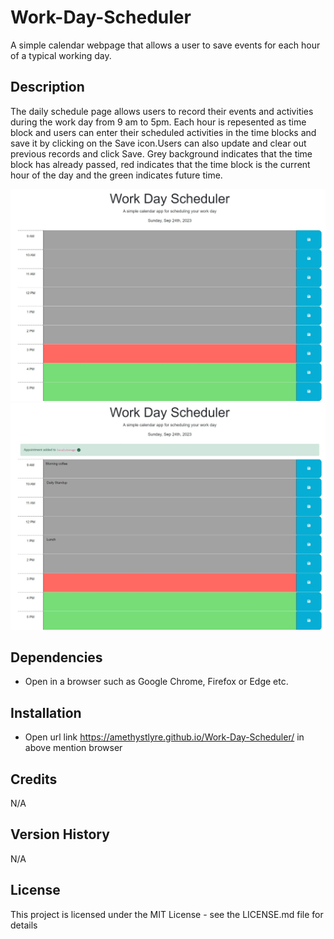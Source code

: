 # Work-Day-Scheduler

A simple calendar webpage that allows a user to save events for each hour of a typical working day.

## Description

The daily schedule page allows users to record their events and activities during the work day from 9 am to 5pm. Each hour is repesented as time block and users can enter their scheduled activities in the time blocks and save it by clicking on the Save icon.Users can also update and clear out previous records and click Save.
Grey background indicates that the time block has already passed, red indicates that the time block is the current hour of the day and the green indicates future time.

![Workday scheduler](screenshots/Work%20Day%20Scheduler.jpeg)
![Add event](screenshots/Add%20event.jpeg)


## Dependencies

* Open in a browser such as Google Chrome, Firefox or Edge etc.

## Installation

* Open url link https://amethystlyre.github.io/Work-Day-Scheduler/ in above mention browser

## Credits
N/A

## Version History
N/A

## License

This project is licensed under the MIT License - see the LICENSE.md file for details